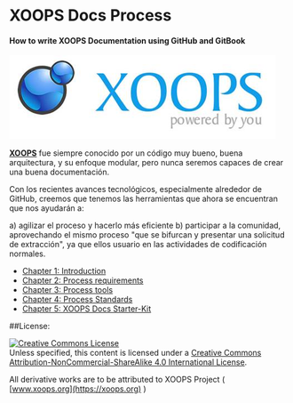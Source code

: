 XOOPS Docs Process
============

#### How to write XOOPS Documentation using GitHub and GitBook

![](../en/assets/logoXoops.jpg)

[**XOOPS**](https://xoops.org)  fue siempre conocido por un código muy bueno, buena arquitectura, y su enfoque modular, pero nunca seremos capaces de crear una buena documentación.

Con los recientes avances tecnológicos, especialmente alrededor de GitHub, creemos que tenemos las herramientas que ahora se encuentran que nos ayudarán a:

a) agilizar el proceso y hacerlo más eficiente
b) participar a la comunidad, aprovechando el mismo proceso "que se bifurcan y presentar una solicitud de extracción", ya que ellos usuario en las actividades de codificación normales.


* [Chapter 1: Introduction](book/ch1.md)
* [Chapter 2: Process requirements](book/ch2.md)
* [Chapter 3: Process tools](book/ch3.md)
* [Chapter 4: Process Standards](book/ch4.md)
* [Chapter 5: XOOPS Docs Starter-Kit](book/ch5.md)

##License:

<a rel="license" href="http://creativecommons.org/licenses/by-nc-sa/4.0/"><img alt="Creative Commons License" style="border-width:0" src="https://i.creativecommons.org/l/by-nc-sa/4.0/88x31.png" /></a><br />Unless specified, this content is licensed under a <a rel="license" href="http://creativecommons.org/licenses/by-nc-sa/4.0/">Creative Commons Attribution-NonCommercial-ShareAlike 4.0 International License</a>.

All derivative works are to be attributed to XOOPS Project ( [www.xoops.org](https://xoops.org) )
